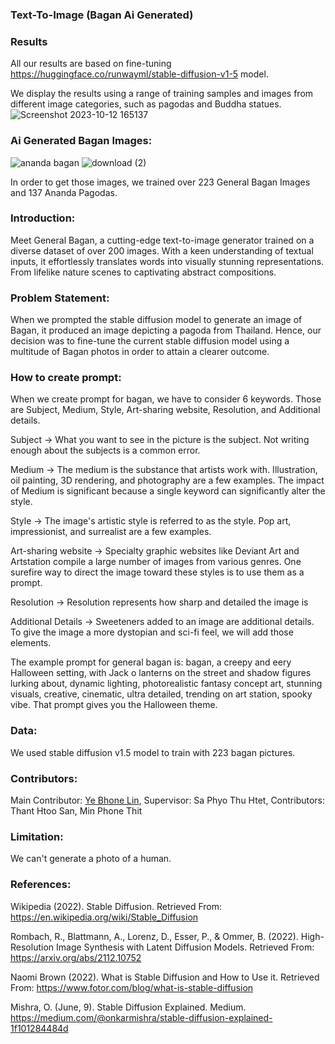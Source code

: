 ### Text-To-Image (Bagan Ai Generated)
### Results
  All our results are based on fine-tuning https://huggingface.co/runwayml/stable-diffusion-v1-5 model.

  We display the results using a range of training samples and images from different image categories, such as pagodas and Buddha statues.
  ![Screenshot 2023-10-12 165137](https://github.com/simbolo-ai/Text-to-Image/assets/106800189/fa92aaf2-0346-4563-8d59-17c73440638e)
### Ai Generated Bagan Images:
![ananda bagan](https://github.com/simbolo-ai/Text-to-Image/assets/106800189/6965b965-73ec-436e-9210-5da550b1fe5b) ![download (2)](https://github.com/simbolo-ai/Text-to-Image/assets/106800189/b1b9af8e-5346-4b52-aa64-2f5839efa9c4)

In order to get those images, we trained over 223 General Bagan Images and 137 Ananda Pagodas.

### Introduction:
Meet General Bagan, a cutting-edge text-to-image generator trained on a diverse dataset of over 200 images. With a keen understanding of textual inputs, it effortlessly translates words into visually stunning representations. From lifelike nature scenes to captivating abstract compositions.

### Problem Statement:
When we prompted the stable diffusion model to generate an image of Bagan, it produced an image depicting a pagoda from Thailand. Hence, our decision was to fine-tune the current stable diffusion model using a multitude of Bagan photos in order to attain a clearer outcome.

### How to create prompt:
When we create prompt for bagan, we have to consider 6 keywords. Those are Subject, Medium, Style, Art-sharing website, Resolution, and Additional details. 

Subject -> What you want to see in the picture is the subject. Not writing enough about the subjects is a common error.

Medium -> The medium is the substance that artists work with. Illustration, oil painting, 3D rendering, and photography are a few examples. The impact of Medium is significant because a single keyword can significantly alter the style.

Style -> The image's artistic style is referred to as the style. Pop art, impressionist, and surrealist are a few examples.

Art-sharing website -> Specialty graphic websites like Deviant Art and Artstation compile a large number of images from various genres. One surefire way to direct the image toward these styles is to use them as a prompt.

Resolution -> Resolution represents how sharp and detailed the image is

Additional Details -> Sweeteners added to an image are additional details. To give the image a more dystopian and sci-fi feel, we will add those elements.

The example prompt for general bagan is: bagan, a creepy and eery Halloween setting, with Jack o lanterns on the street and shadow figures lurking about, dynamic lighting, photorealistic fantasy concept art, stunning visuals, creative, cinematic, ultra detailed, trending on art station, spooky vibe.
That prompt gives you the Halloween theme.

### Data:
We used stable diffusion v1.5 model to train with 223 bagan pictures.

### Contributors:
Main Contributor: [Ye Bhone Lin](https://github.com/Ye-Bhone-Lin), Supervisor: Sa Phyo Thu Htet, Contributors: Thant Htoo San, Min Phone Thit

### Limitation:
We can't generate a photo of a human.

### References:
Wikipedia (2022). Stable Diffusion. Retrieved From: https://en.wikipedia.org/wiki/Stable_Diffusion

Rombach, R., Blattmann, A., Lorenz, D., Esser, P., & Ommer, B. (2022). High-Resolution Image Synthesis with Latent Diffusion Models. Retrieved From: https://arxiv.org/abs/2112.10752

Naomi Brown (2022). What is Stable Diffusion and How to Use it. Retrieved From: https://www.fotor.com/blog/what-is-stable-diffusion

Mishra, O. (June, 9). Stable Diffusion Explained. Medium. https://medium.com/@onkarmishra/stable-diffusion-explained-1f101284484d

